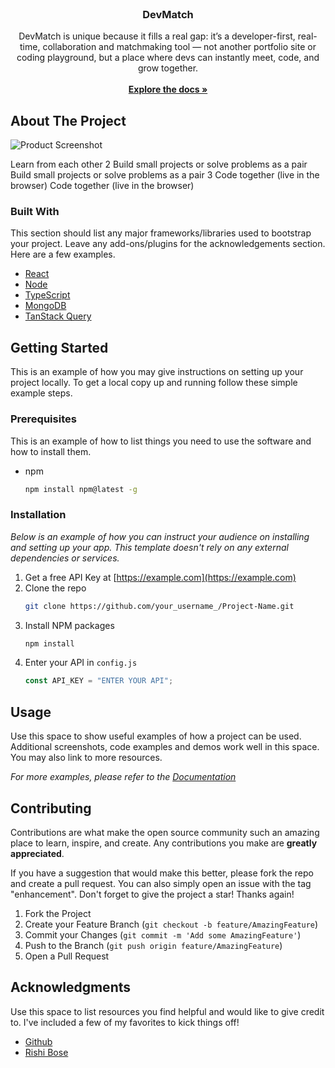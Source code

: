 
<br/>
<div align="center">

<h3 align="center">DevMatch</h3>
<p align="center">
DevMatch is unique because it fills a real gap: it’s a developer-first, real-time, collaboration and matchmaking tool — not another portfolio site or coding playground, but a place where devs can instantly meet, code, and grow together.
<br/>
<br/>
<a href="https://github.com/RishiBose961/Dev-Match-Web"><strong>Explore the docs »</strong></a>

  


</p>
</div>

## About The Project

![Product Screenshot](https://firebasestorage.googleapis.com/v0/b/rishibose1901-f5ff6.appspot.com/o/Untitled%20design.png?alt=media&token=4f80058d-f2ea-4b65-a6cf-a0eae788013d)

Learn from each other
2
Build small projects or solve problems as a pair
Build small projects or solve problems as a pair
3
Code together (live in the browser)
Code together (live in the browser)
### Built With

This section should list any major frameworks/libraries used to bootstrap your project. Leave any add-ons/plugins for the acknowledgements section. Here are a few examples.

- [React](https://reactjs.org)
- [Node](https://nodejs.org/en)
- [TypeScript](https://www.typescriptlang.org/)
- [MongoDB](https://www.mongodb.com/try/download/community?msockid=0a6c41a7a61064fc250857a2a71665d6)
- [TanStack Query](https://tanstack.com/query/latest/docs/framework/react/overview)
## Getting Started

This is an example of how you may give instructions on setting up your project locally.
To get a local copy up and running follow these simple example steps.
### Prerequisites

This is an example of how to list things you need to use the software and how to install them.

- npm
  ```sh
  npm install npm@latest -g
  ```
### Installation

_Below is an example of how you can instruct your audience on installing and setting up your app. This template doesn't rely on any external dependencies or services._

1. Get a free API Key at [https://example.com](https://example.com)
2. Clone the repo
   ```sh
   git clone https://github.com/your_username_/Project-Name.git
   ```
3. Install NPM packages
   ```sh
   npm install
   ```
4. Enter your API in `config.js`
   ```js
   const API_KEY = "ENTER YOUR API";
   ```

## Usage

Use this space to show useful examples of how a project can be used. Additional screenshots, code examples and demos work well in this space. You may also link to more resources.

_For more examples, please refer to the [Documentation](https://example.com)_
## Contributing

Contributions are what make the open source community such an amazing place to learn, inspire, and create. Any contributions you make are **greatly appreciated**.

If you have a suggestion that would make this better, please fork the repo and create a pull request. You can also simply open an issue with the tag "enhancement".
Don't forget to give the project a star! Thanks again!

1. Fork the Project
2. Create your Feature Branch (`git checkout -b feature/AmazingFeature`)
3. Commit your Changes (`git commit -m 'Add some AmazingFeature'`)
4. Push to the Branch (`git push origin feature/AmazingFeature`)
5. Open a Pull Request
## Acknowledgments

Use this space to list resources you find helpful and would like to give credit to. I've included a few of my favorites to kick things off!


- [Github](https://github.com/RishiBose961)
- [Rishi Bose](https://rishibose.fun/)
